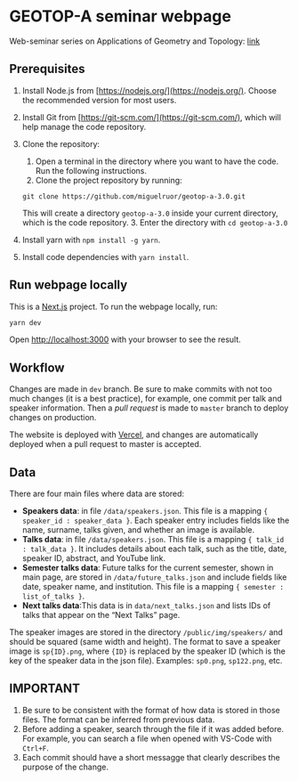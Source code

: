 # GEOTOP-A seminar webpage

Web-seminar series on Applications of Geometry and Topology: [link](https://seminargeotop-a.com/)

## Prerequisites

1.	Install Node.js from [https://nodejs.org/](https://nodejs.org/). Choose the recommended version for most users.
2.	Install Git from [https://git-scm.com/](https://git-scm.com/), which will help manage the code repository.
3. Clone the repository:
   1. Open a terminal in the directory where you want to have the code. Run the following instructions.
   2. Clone the project repository by running: 

   ``git clone https://github.com/miguelruor/geotop-a-3.0.git``

   This will create a directory ``geotop-a-3.0`` inside your current directory, which is the code repository.
   3. Enter the directory with ``cd geotop-a-3.0``
4. Install yarn with ``npm install -g yarn``.
5. Install code dependencies with ``yarn install``.

## Run webpage locally

This is a [Next.js](https://nextjs.org/) project. To run the webpage locally, run:

```bash
yarn dev
```

Open [http://localhost:3000](http://localhost:3000) with your browser to see the result.

## Workflow

Changes are made in ``dev`` branch. Be sure to make commits with not too much changes (it is a best practice), for example, one commit per talk and speaker information. Then a *pull request* is made to ``master`` branch to deploy changes on production.

The website is deployed with [Vercel](https://vercel.com/), and changes are automatically deployed when a pull request to master is accepted.

## Data

There are four main files where data are stored:
- **Speakers data**: in file ``/data/speakers.json``. This file is a mapping ``{ speaker_id : speaker_data }``. Each speaker entry includes fields like the name, surname, talks given, and whether an image is available.
- **Talks data**: in file ``/data/speakers.json``. This file is a mapping ``{ talk_id : talk_data }``. It includes details about each talk, such as the title, date, speaker ID, abstract, and YouTube link.
- **Semester talks data**: Future talks for the current semester, shown in main page, are stored in ``/data/future_talks.json`` and include fields like date, speaker name, and institution. This file is a mapping ``{ semester : list_of_talks }``.
- **Next talks data**:This data is in ``data/next_talks.json`` and lists IDs of talks that appear on the “Next Talks” page.

The speaker images are stored in the directory ``/public/img/speakers/`` and should be squared (same width and height). The format to save a speaker image is ``sp{ID}.png``, where ``{ID}`` is replaced by the speaker ID (which is the key of the speaker data in the json file). Examples: ``sp0.png``, ``sp122.png``, etc.

## IMPORTANT

1. Be sure to be consistent with the format of how data is stored in those files. The format can be inferred from previous data.
2. Before adding a speaker, search through the file if it was added before. For example, you can search a file when opened with VS-Code with ``Ctrl+F``.
3. Each commit should have a short messagge that clearly describes the purpose of the change.

